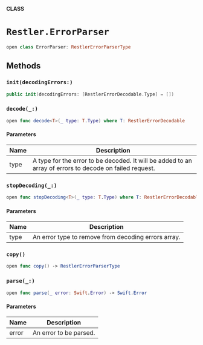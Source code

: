 **CLASS**

# `Restler.ErrorParser`

```swift
open class ErrorParser: RestlerErrorParserType
```

## Methods
### `init(decodingErrors:)`

```swift
public init(decodingErrors: [RestlerErrorDecodable.Type] = [])
```

### `decode(_:)`

```swift
open func decode<T>(_ type: T.Type) where T: RestlerErrorDecodable
```

#### Parameters

| Name | Description |
| ---- | ----------- |
| type | A type for the error to be decoded. It will be added to an array of errors to decode on failed request. |

### `stopDecoding(_:)`

```swift
open func stopDecoding<T>(_ type: T.Type) where T: RestlerErrorDecodable
```

#### Parameters

| Name | Description |
| ---- | ----------- |
| type | An error type to remove from decoding errors array. |

### `copy()`

```swift
open func copy() -> RestlerErrorParserType
```

### `parse(_:)`

```swift
open func parse(_ error: Swift.Error) -> Swift.Error
```

#### Parameters

| Name | Description |
| ---- | ----------- |
| error | An error to be parsed. |